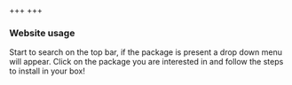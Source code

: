 +++
+++

### Website usage

Start to search on the top bar, if the package is present a drop down menu
will appear. Click on the package you are interested in and follow the steps
to install in your box!

